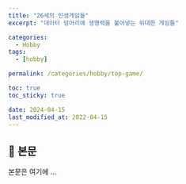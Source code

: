 ```yaml
---
title: "26세의 인생게임들"
excerpt: "데이터 덩어리에 생명력을 불어넣는 위대한 게임들"

categories:
  - Hobby
tags:
  - [hobby]

permalink: /categories/hobby/top-game/

toc: true
toc_sticky: true

date: 2024-04-15
last_modified_at: 2022-04-15
---
```


## 🦥 본문

본문은 여기에 ...

